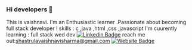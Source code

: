 ### Hi developers 👋
This is vaishnavi.  I'm an Enthusiastic learner  .Passionate about becoming full stack developer !
   skills : c ,java ,html ,css ,javascript 
   I'm cuurently learning : full stack wed dev 
  [![Linkedin Badge](https://img.shields.io/badge/-Aakash-blue?style=flat-square&logo=Linkedin&logoColor=white&link=https://www.linkedin.com/in/aakash--01629954/)](https://www.linkedin.com/in/vaishnavi-sharma-282a03211)
  reach me out:shastrulavaishnavisharma@gmail.com
  [![Website Badge](https://img.shields.io/badge/StackOverflow-Aakash-yellow)](https://meta.stackexchange.com/users/1026068/vaishnavi-sharma)


<!--
**vaish-developer/vaish-developer** is a ✨ _special_ ✨ repository because its `README.md` (this file) appears on your GitHub profile.

Here are some ideas to get you started:

- 🔭 I’m currently working on ...
- 🌱 I’m currently learning ...
- 👯 I’m looking to collaborate on ...
- 🤔 I’m looking for help with ...
- 💬 Ask me about ...
- 📫 How to reach me: ...
- 😄 Pronouns: ...
- ⚡ Fun fact: ...
-->
